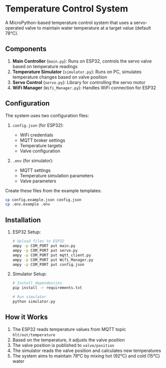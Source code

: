 # Temperature Control System

A MicroPython-based temperature control system that uses a servo-operated valve to maintain water temperature at a target value (default 78°C).

## Components

1. **Main Controller** (`main.py`): Runs on ESP32, controls the servo valve based on temperature readings
2. **Temperature Simulator** (`simulator.py`): Runs on PC, simulates temperature changes based on valve position
3. **Servo Control** (`servo.py`): Library for controlling the servo motor
4. **WiFi Manager** (`Wifi_Manager.py`): Handles WiFi connection for ESP32

## Configuration

The system uses two configuration files:

1. `config.json` (for ESP32):
   - WiFi credentials
   - MQTT broker settings
   - Temperature targets
   - Valve configuration
   
2. `.env` (for simulator):
   - MQTT settings
   - Temperature simulation parameters
   - Valve parameters

Create these files from the example templates:
```bash
cp config.example.json config.json
cp .env.example .env
```

## Installation

1. ESP32 Setup:
   ```bash
   # Upload files to ESP32
   ampy -p COM_PORT put main.py
   ampy -p COM_PORT put servo.py
   ampy -p COM_PORT put mqtt_client.py
   ampy -p COM_PORT put Wifi_Manager.py
   ampy -p COM_PORT put config.json
   ```

2. Simulator Setup:
   ```bash
   # Install dependencies
   pip install -r requirements.txt
   
   # Run simulator
   python simulator.py
   ```

## How it Works

1. The ESP32 reads temperature values from MQTT topic `hlt/out/temperature`
2. Based on the temperature, it adjusts the valve position
3. The valve position is published to `valve/position`
4. The simulator reads the valve position and calculates new temperatures
5. The system aims to maintain 78°C by mixing hot (92°C) and cold (15°C) water
